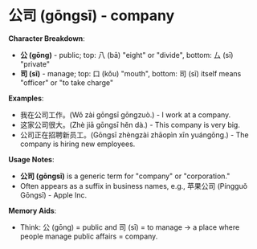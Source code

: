 # **公司 (gōngsī) - company**

**Character Breakdown**:  
- **公 (gōng)** - public; top: 八 (bā) "eight" or "divide", bottom: 厶 (sī) "private"  
- **司 (sī)** - manage; top: 口 (kǒu) "mouth", bottom: 司 (sī) itself means "officer" or "to take charge"

**Examples**:  
- 我在公司工作。(Wǒ zài gōngsī gōngzuò.) - I work at a company.  
- 这家公司很大。(Zhè jiā gōngsī hěn dà.) - This company is very big.  
- 公司正在招聘新员工。(Gōngsī zhèngzài zhāopìn xīn yuángōng.) - The company is hiring new employees.

**Usage Notes**:  
- **公司 (gōngsī)** is a generic term for "company" or "corporation."  
- Often appears as a suffix in business names, e.g., 苹果公司 (Píngguǒ Gōngsī) - Apple Inc.

**Memory Aids**:  
- Think: 公 (gōng) = public and 司 (sī) = to manage → a place where people manage public affairs = company.